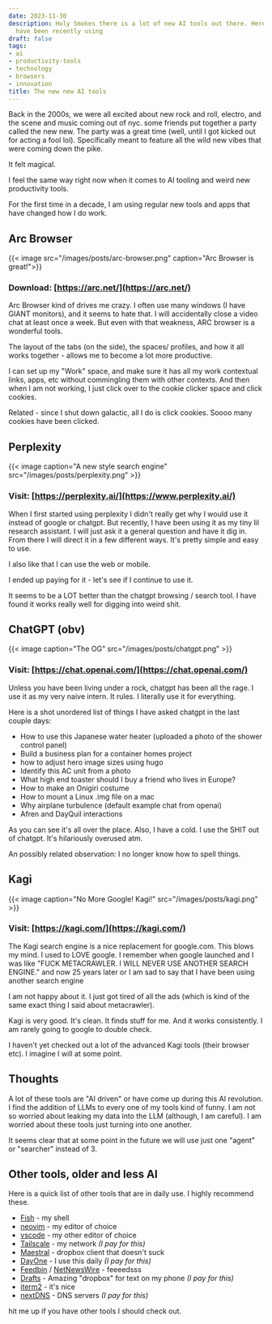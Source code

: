 ```yaml
---
date: 2023-11-30
description: Holy Smokes there is a lot of new AI tools out there. Here is what I
  have been recently using
draft: false
tags:
- ai
- productivity-tools
- technology
- browsers
- innovation
title: The new new AI tools
---
```


Back in the 2000s, we were all excited about new rock and roll, electro, and the scene and music coming out of nyc. some friends put together a party called the new new. The party was a great time (well, until I got kicked out for acting a fool lol). Specifically meant to feature all the wild new vibes that were coming down the pike.

It felt magical.

I feel the same way right now when it comes to AI tooling and weird new productivity tools.

For the first time in a decade, I am using regular new tools and apps that have changed how I do work.

## Arc Browser

{{< image src="/images/posts/arc-browser.png" caption="Arc Browser is great!">}}

### Download: [https://arc.net/](https://arc.net/)

Arc Browser kind of drives me crazy. I often use many windows (I have GIANT monitors), and it seems to hate that. I will accidentally close a video chat at least once a week. But even with that weakness, ARC browser is a wonderful tools.

The layout of the tabs (on the side), the spaces/ profiles, and how it all works together - allows me to become a lot more productive.

I can set up my "Work" space, and make sure it has all my work contextual links, apps, etc without commingling them with other contexts. And then when I am not working, I just click over to the cookie clicker space and click cookies.

Related - since I shut down galactic, all I do is click cookies. Soooo many cookies have been clicked.

## Perplexity

{{< image caption="A new style search engine" src="/images/posts/perplexity.png" >}}

### Visit: [https://perplexity.ai/](https://www.perplexity.ai/)

When I first started using perplexity I didn't really get why I would use it instead of google or chatgpt. But recently, I have been using it as my tiny lil research assistant. I will just ask it a general question and have it dig in. From there I will direct it in a few different ways. It's pretty simple and easy to use.

I also like that I can use the web or mobile.

I ended up paying for it - let's see if I continue to use it.

It seems to be a LOT better than the chatgpt browsing / search tool. I have found it works really well for digging into weird shit.

## ChatGPT (obv)

{{< image caption="The OG" src="/images/posts/chatgpt.png" >}}

### Visit: [https://chat.openai.com/](https://chat.openai.com/)

Unless you have been living under a rock, chatgpt has been all the rage. I use it as my very naive intern. It rules. I literally use it for everything.

Here is a shot unordered list of things I have asked chatgpt in the last couple days:

- How to use this Japanese water heater (uploaded a photo of the shower control panel)
- Build a business plan for a container homes project
- how to adjust hero image sizes using hugo
- Identify this AC unit from a photo
- What high end toaster should I buy a friend who lives in Europe?
- How to make an Onigiri costume
- How to mount a Linux .img file on a mac
- Why airplane turbulence (default example chat from openai)
- Afren and DayQuil interactions

As you can see it's all over the place. Also, I have a cold. I use the SHIT out of chatgpt. It's hilariously overused atm.

An possibly related observation:  I no longer know how to spell things.

## Kagi

{{< image caption="No More Google! Kagi!" src="/images/posts/kagi.png" >}}

### Visit: [https://kagi.com/](https://kagi.com/)

The Kagi search engine is a nice replacement for google.com. This blows my mind. I used to LOVE google. I remember when google launched and I was like "FUCK METACRAWLER. I WILL NEVER USE ANOTHER SEARCH ENGINE." and now 25 years later or I am sad to say that I have been using another search engine

I am not happy about it. I just got tired of all the ads (which is kind of the same exact thing I said about metacrawler).

Kagi is very good. It's clean. It finds stuff for me. And it works consistently. I am rarely going to google to double check.

I haven't yet checked out a lot of the advanced Kagi tools (their browser etc). I imagine I will at some point.

## Thoughts

A lot of these tools are "AI driven" or have come up during this AI revolution. I find the addition of LLMs to every one of my tools kind of funny. I am not so worried about leaking my data into the LLM (although, I am careful). I am worried about these tools just turning into one another.

It seems clear that at some point in the future we will use just one "agent" or "searcher" instead of 3.

## Other tools, older and less AI

Here is a quick list of other tools that are in daily use. I highly recommend these.

- [Fish](https://fishshell.com/) - my shell
- [neovim](https://neovim.io/) - my editor of choice
- [vscode](https://code.visualstudio.com/) - my other editor of choice
- [Tailscale](https://tailscale.com/) - my network *(I pay for this)*
- [Maestral](https://maestral.app/) - dropbox client that doesn't suck
- [DayOne](https://dayoneapp.com/) - I use this daily *(I pay for this)*
- [Feedbin](https://feedbin.com/) / [NetNewsWire](https://netnewswire.com/) - feeeedsss
- [Drafts](https://getdrafts.com/) - Amazing "dropbox" for text on my phone *(I pay for this)*
- [iterm2](https://iterm2.com/) - it's nice
- [nextDNS](https://nextdns.io/) - DNS servers *(I pay for this)*

hit me up if you have other tools I should check out.